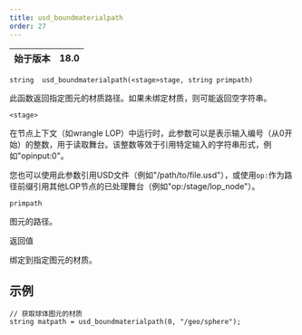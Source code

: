 ```yaml
---
title: usd_boundmaterialpath
order: 27
---
```

| 始于版本 | 18.0 |
| --- | --- |

`string  usd_boundmaterialpath(<stage>stage, string primpath)`

此函数返回指定图元的材质路径。如果未绑定材质，则可能返回空字符串。

`<stage>`

在节点上下文（如wrangle LOP）中运行时，此参数可以是表示输入编号（从0开始）的整数，用于读取舞台。该整数等效于引用特定输入的字符串形式，例如"opinput:0"。

您也可以使用此参数引用USD文件（例如"/path/to/file.usd"），或使用`op:`作为路径前缀引用其他LOP节点的已处理舞台（例如"op:/stage/lop_node"）。

`primpath`

图元的路径。

返回值

绑定到指定图元的材质。

## 示例

```vex
// 获取球体图元的材质
string matpath = usd_boundmaterialpath(0, "/geo/sphere");

```
